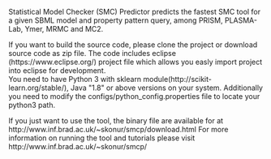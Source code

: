 <p>Statistical Model Checker (SMC) Predictor predicts the fastest SMC tool for a given SBML model and property pattern query, among PRISM, PLASMA-Lab, Ymer, MRMC and MC2.</p>

<p>If you want to build the source code, please clone the project or download source code as zip file.
The code includes eclipse (https://www.eclipse.org/) project file which allows you easly import project into eclipse for development.<br/>
You need to have Python 3 with sklearn module(http://scikit-learn.org/stable/), Java "1.8" or above versions on your system.
Additionally you need to modify the configs/python_config.properties file to locate your python3 path.</p>

<p>If you just want to use the tool, the binary file are available for at http://www.inf.brad.ac.uk/~skonur/smcp/download.html
For more information on running the tool and tutorials please visit http://www.inf.brad.ac.uk/~skonur/smcp/ </p>
